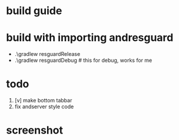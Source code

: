 # build guide


# build with importing andresguard
- .\gradlew resguardRelease
- .\gradlew resguardDebug # this for debug, works for me
# todo
1. [v] make bottom tabbar
3. fix andserver style code

# screenshot